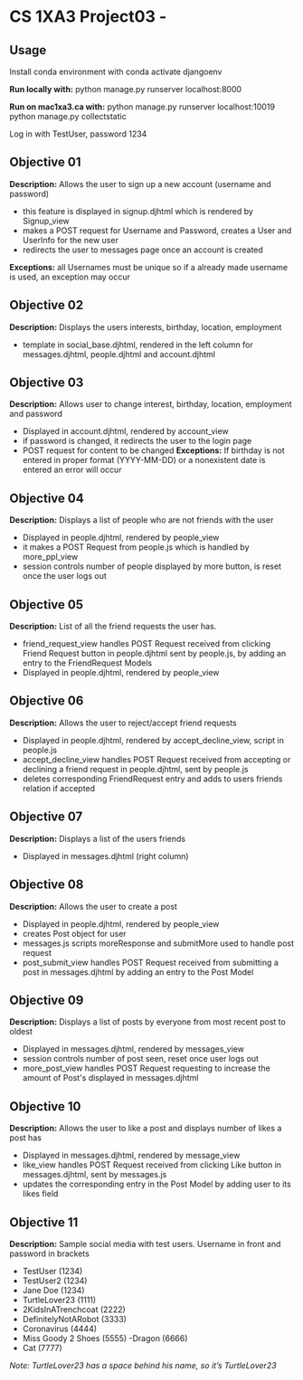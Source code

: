 # CS 1XA3 Project03 - <chenh214>

## Usage
Install conda environment with conda activate djangoenv

**Run locally with:**
python manage.py runserver localhost:8000

**Run on mac1xa3.ca with:**
python manage.py runserver localhost:10019
python manage.py collectstatic

Log in with TestUser, password 1234


## Objective 01
**Description:** Allows the user to sign up a new account (username and password)
- this feature is displayed in signup.djhtml which is rendered by Signup_view
- makes a POST request for Username and Password, creates a User and UserInfo for the new user
- redirects the user to messages page once an account is created

**Exceptions:** all Usernames must be unique so if a already made username is used, an exception may occur


## Objective 02
**Description:** Displays the users interests, birthday, location, employment 
- template in social_base.djhtml, rendered in the left column for messages.djhtml, people.djhtml and account.djhtml 


## Objective 03
**Description:** Allows user to change interest, birthday, location, employment and password
- Displayed in account.djhtml, rendered by account_view 
- if password is changed, it redirects the user to the login page
- POST request for content to be changed
**Exceptions:** If birthday is not entered in proper format (YYYY-MM-DD) or a nonexistent date is entered an error will occur

## Objective 04
**Description:** Displays a list of people who are not friends with the user
- Displayed in people.djhtml, rendered by people_view
- it makes a POST Request from people.js which is handled by more_ppl_view
- session controls number of people displayed by more button, is reset once the user logs out


## Objective 05
**Description:** List of all the friend requests the user has.
- friend_request_view handles POST Request received from clicking Friend Request button in people.djhtml sent by people.js, by adding an entry to the FriendRequest Models
- Displayed in people.djhtml, rendered by people_view


## Objective 06 
**Description:** Allows the user to reject/accept friend requests
- Displayed in people.djhtml, rendered by accept_decline_view, script in people.js
- accept_decline_view handles POST Request received from accepting or declining a friend request in people.djhtml,
 sent by people.js
- deletes corresponding FriendRequest entry and adds to users friends relation if accepted


## Objective 07
**Description:** Displays a list of the users friends
- Displayed in messages.djhtml (right column)


## Objective 08
**Description:** Allows the user to create a post
- Displayed in people.djhtml, rendered by people_view
- creates Post object for user
- messages.js scripts moreResponse and submitMore used to handle post request
- post_submit_view handles POST Request received from submitting a post in messages.djhtml by adding an entry to the Post Model


## Objective 09
**Description:** Displays a list of posts by everyone from most recent post to oldest
- Displayed in messages.djhtml, rendered by messages_view
- session controls number of post seen, reset once user logs out  
- more_post_view handles POST Request requesting to increase the amount of Post's displayed in messages.djhtml


## Objective 10
**Description:** Allows the user to like a post and displays number of likes a post has
- Displayed in messages.djhtml, rendered by message_view
- like_view handles POST Request received from clicking Like button in messages.djhtml, sent by messages.js
- updates the corresponding entry in the Post Model by adding user to its likes field


## Objective 11
**Description:** Sample social media with test users. Username in front and password in brackets

- TestUser (1234)
- TestUser2 (1234)
- Jane Doe (1234)
- TurtleLover23 (1111) 
- 2KidsInATrenchcoat (2222)
- DefinitelyNotARobot (3333)
- Coronavirus (4444)
- Miss Goody 2 Shoes (5555)
-Dragon (6666)
- Cat (7777)


*Note: TurtleLover23 has a space behind his name, so it’s TurtleLover23<space>*

